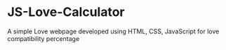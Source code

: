 # JS-Love-Calculator
A simple Love webpage developed using HTML, CSS, JavaScript for love compatibility percentage
